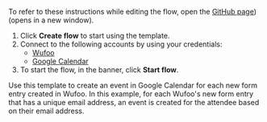 To refer to these instructions while editing the flow, open the [GitHub page](https://github.com/ot4i/app-connect-templates/tree/main/resources/markdown/Create%20an%20event%20in%20Google%20Calendar%20for%20each%20new%20form%20entry%20created%20in%20Wufoo_instructions.md)) (opens in a new window).

1. Click **Create flow** to start using the template.
2. Connect to the following accounts by using your credentials:
   - [Wufoo](https://www.ibm.com/docs/en/app-connect/containers_cd?topic=apps-wufoo)
   - [Google Calendar](https://www.ibm.com/docs/en/app-connect/containers_cd?topic=apps-google-calendar)
3. To start the flow, in the banner, click **Start flow**.


Use this template to create an event in Google Calendar for each new form entry created in Wufoo. In this example, for each Wufoo's new form entry that has a unique email address, an event is created for the attendee based on their email address.






